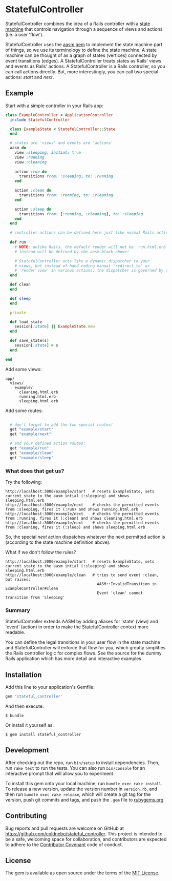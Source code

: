 # StatefulController

StatefulController combines the idea of a Rails controller with a [state machine](https://en.wikipedia.org/wiki/Finite-state_machine) 
that controls navigation through a sequence of views and actions (i.e. a user 'flow').

StatefulController uses the [aasm gem](https://github.com/aasm/aasm) to implement the state machine part of things, so we use its
terminology to define the state machine. A state machine can be thought of as a graph of states (vertices) connected by event transitions (edges). 
A StatefulController treats states as Rails' views and events as Rails' actions.  A StatefulController is a Rails controller, so you can call actions directly. But, more interestingly, you can call two special actions: *start* and *next*.

## Example

Start with a simple controller in your Rails app:

```ruby
class ExampleController < ApplicationController
  include StatefulController

  class ExampleState < StatefulController::State
  end

  # states are 'views' and events are 'actions'
  aasm do 
    view :sleeping, initial: true
    view :running
    view :cleaning
    
    action :run do
      transitions from: :sleeping, to: :running
    end

    action :clean do 
      transitions from: :running, to: :cleaning
    end

    action :sleep do 
      transitions from: [:running, :cleaning], to: :sleeping
    end
  end

  # controller actions can be defined here just like normal Rails actions:
  
  def run
    # NOTE: unlike Rails, the default render will not be 'run.html.erb', but 
    # instead will be defined by the aasm block above!

    # StatefulController acts like a dynamic dispatcher to your 
    # views, but instead of hand coding manual 'redirect_to' or 
    # 'render view' in various actions, the dispatcher is governed by the state machine.
  end

  def clean
  end

  def sleep
  end

  private

  def load_state
    session[:state] || ExampleState.new
  end

  def save_state(s)
    session[:state] = s
  end

end
```

Add some views:

```
app/
  views/
    example/
      cleaning.html.erb
      running.html.erb
      sleeping.html.erb
```


Add some routes:

```ruby
  
  # don't forget to add the two special routes!
  get "example/start"
  get "example/next"

  # and your defined action routes:
  get "example/run"
  get "example/clean"
  get "example/sleep"
```


### What does that get us?

Try the following:

```
http://localhost:3000/example/start   # resets ExampleState, sets current_state to the aasm intial (:sleeping) and shows sleeping.html.erb
http://localhost:3000/example/next    # checks the permitted events from :sleeping, fires it (:run) and shows running.html.erb
http://localhost:3000/example/next    # checks the permitted events from :running, fires it (:clean) and shows cleaning.html.erb
http://localhost:3000/example/next    # checks the permitted events from :cleaning, fires it (:sleep) and shows sleeping.html.erb

```

So, the special *next* action dispatches whatever the next permitted action is (according to the state machine definition above).

What if we don't follow the rules?

```
http://localhost:3000/example/start   # resets ExampleState, sets current_state to the aasm intial (:sleeping) and shows sleeping.html.erb
http://localhost:3000/example/clean   # tries to send event :clean, but raises: 
                                        AASM::InvalidTransition in ExampleController#clean
                                        Event 'clean' cannot transition from 'sleeping'
```

### Summary 

StatefulController extends AASM by adding aliases for 'state' (view) and 'event' (action) in order to make the StatefulController context more readable.

You can define the legal transitions in your user flow in the state machine and StatefulController will enforce that flow for you, which 
greatly simplifies the Rails controller logic for complex flows.  See the source for the dummy Rails application which has more detail and
interactive examples.



## Installation

Add this line to your application's Gemfile:

```ruby
gem 'stateful_controller'
```

And then execute:

    $ bundle

Or install it yourself as:

    $ gem install stateful_controller

## Development

After checking out the repo, run `bin/setup` to install dependencies. Then, run `rake test` to run the tests. You can also run `bin/console` for an interactive prompt that will allow you to experiment.

To install this gem onto your local machine, run `bundle exec rake install`. To release a new version, update the version number in `version.rb`, and then run `bundle exec rake release`, which will create a git tag for the version, push git commits and tags, and push the `.gem` file to [rubygems.org](https://rubygems.org).

## Contributing

Bug reports and pull requests are welcome on GitHub at https://github.com/coldnebo/stateful_controller. This project is intended to be a safe, welcoming space for collaboration, and contributors are expected to adhere to the [Contributor Covenant](contributor-covenant.org) code of conduct.


## License

The gem is available as open source under the terms of the [MIT License](http://opensource.org/licenses/MIT).

